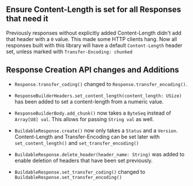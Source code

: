 ## Ensure Content-Length is set for all Responses that need it

Previously responses without explicitly added Content-Length didn't add that header with a `0` value. This made some HTTP clients hang.
Now all responses built with this library will have a default `Content-Length` header set, unless marked with `Transfer-Encoding: chunked`

## Response Creation API changes and Additions

  - `Response.transfer_coding()` changed to `Response.transfer_encoding()`.

  - `ResponseBuilderHeaders.set_content_length(content_length: USize)` has been added to set a content-length from a numeric value.
  - `ResponseBuilderBody.add_chunk()` now takes a `ByteSeq` instead of `Array[U8] val`. This allows for passing `String val` as well.

  - `BuildableResponse.create()` now only takes a `Status` and a `Version`. Content-Length and Transfer-Encoding can be set later with `set_content_length()` and `set_transfer_encoding()`
  - `BuildableResponse.delete_header(header_name: String)` was added to enable deletion of headers that have been set previously.
  - `BuildableResponse.set_transfer_coding()` changed to `BuildableResponse.set_transfer_encoding()`
